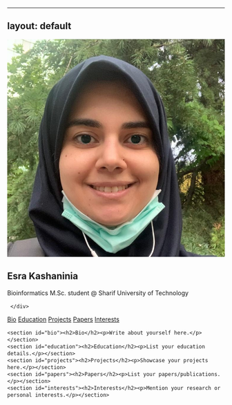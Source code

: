 <!-- to change this page, use this link:
https://chatgpt.com/share/6890cb27-2c98-8007-b481-202e8135ae4d -->

---
layout: default
---
<link rel="stylesheet" href="assets/css/style.css">

<div class="container">
  <div class="sidebar">
    <img src="avatar.jpeg" alt="Esra Kashaninia Photo" class="profile-pic">
    <div class="info">
      <h2>Esra Kashaninia</h2>
      <p> Bioinformatics M.Sc. student @ Sharif University of Technology </p>
      <div class="social-icons">
	  <a href="mailto:esra.kashaninia@ce.sharif.edu" target="_blank" aria-label="Email">
	    <i class="fa-solid fa-envelope"></i>
	  </a>
	  <a href="https://github.com/Esra-K/" target="_blank" aria-label="GitHub">
	    <i class="fa-brands fa-github"></i>
	  </a>
	  <a href="https://www.linkedin.com/in/esra-kashaninia/" target="_blank" aria-label="LinkedIn">
	    <i class="fa-brands fa-linkedin"></i>
	  </a>
      </div>

     </div>
  </div>

  <div class="main-content">
    <nav class="navbar">
      <a href="#bio">Bio</a>
      <a href="#education">Education</a>
      <a href="#projects">Projects</a>
      <a href="#papers">Papers</a>
      <a href="#interests">Interests</a>
    </nav>

    <section id="bio"><h2>Bio</h2><p>Write about yourself here.</p></section>
    <section id="education"><h2>Education</h2><p>List your education details.</p></section>
    <section id="projects"><h2>Projects</h2><p>Showcase your projects here.</p></section>
    <section id="papers"><h2>Papers</h2><p>List your papers/publications.</p></section>
    <section id="interests"><h2>Interests</h2><p>Mention your research or personal interests.</p></section>
  </div>
</div>

